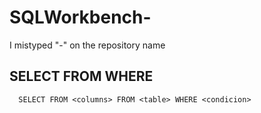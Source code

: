 # SQLWorkbench-
I mistyped "-" on the repository name

## SELECT FROM WHERE
```
  SELECT FROM <columns> FROM <table> WHERE <condicion>
```
